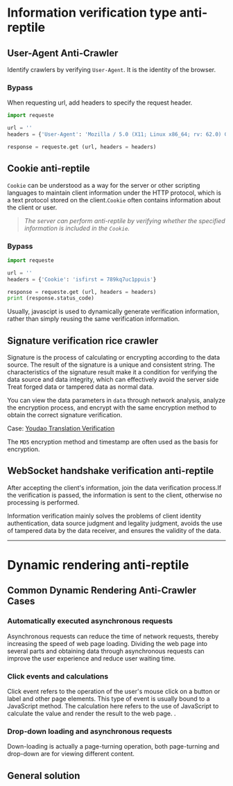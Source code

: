# Information verification type anti-reptile

## User-Agent Anti-Crawler

Identify crawlers by verifying `User-Agent`. It is the identity of the browser.

### Bypass

When requesting url, add headers to specify the request header.

```python
import requeste

url = ''
headers = {'User-Agent': 'Mozilla / 5.0 (X11; Linux x86_64; rv: 62.0) Gecko / 20100202 Firefox / 62.0'}

response = requeste.get (url, headers = headers)
```

## Cookie anti-reptile

`Cookie` can be understood as a way for the server or other scripting languages ​​to maintain client information under the HTTP protocol, which is a text protocol stored on the client.`Cookie` often contains information about the client or user.

> *The server can perform anti-reptile by verifying whether the specified information is included in the `Cookie`.*

### Bypass

```python
import requeste

url = ''
headers = {'Cookie': 'isfirst = 789kq7uc1ppuis'}

response = requeste.get (url, headers = headers)
print (response.status_code)
```

Usually, javascipt is used to dynamically generate verification information, rather than simply reusing the same verification information.

## Signature verification rice crawler

Signature is the process of calculating or encrypting according to the data source. The result of the signature is a unique and consistent string. The characteristics of the signature result make it a condition for verifying the data source and data integrity, which can effectively avoid the server side Treat forged data or tampered data as normal data.

You can view the data parameters in `data` through network analysis, analyze the encryption process, and encrypt with the same encryption method to obtain the correct signature verification.

Case: [Youdao Translation Verification](https://github.com/zlj-zz/python_/blob/master/anti-crawl_practice/youdao/youdao.py)

The `MD5` encryption method and timestamp are often used as the basis for encryption.

## WebSocket handshake verification anti-reptile

After accepting the client's information, join the data verification process.If the verification is passed, the information is sent to the client, otherwise no processing is performed.

Information verification mainly solves the problems of client identity authentication, data source judgment and legality judgment, avoids the use of tampered data by the data receiver, and ensures the validity of the data.

---

# Dynamic rendering anti-reptile

## Common Dynamic Rendering Anti-Crawler Cases

### Automatically executed asynchronous requests

Asynchronous requests can reduce the time of network requests, thereby increasing the speed of web page loading. Dividing the web page into several parts and obtaining data through asynchronous requests can improve the user experience and reduce user waiting time.

### Click events and calculations

Click event refers to the operation of the user's mouse click on a button or label and other page elements. This type of event is usually bound to a JavaScript method. The calculation here refers to the use of JavaScript to calculate the value and render the result to the web page. .

### Drop-down loading and asynchronous requests

Down-loading is actually a page-turning operation, both page-turning and drop-down are for viewing different content.

## General solution
